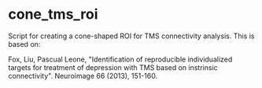 # cone_tms_roi
Script for creating a cone-shaped ROI for TMS connectivity analysis.
This is based on: 

Fox, Liu, Pascual Leone, "Identification of reproducible individualized targets for treatment of depression with TMS based on instrinsic connectivity". Neuroimage 66 (2013), 151-160. 
